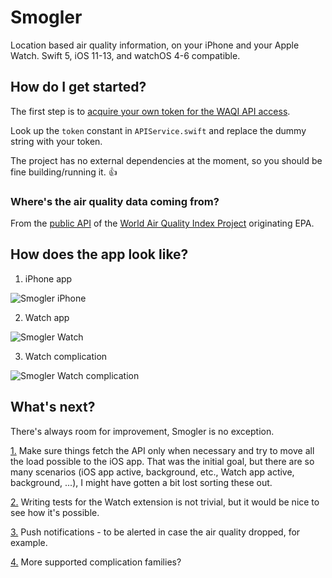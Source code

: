 # Smogler #

Location based air quality information, on your iPhone and your Apple Watch. Swift 5, iOS 11-13, and watchOS 4-6 compatible.

## How do I get started? ##

The first step is to [acquire your own token for the WAQI API access](https://aqicn.org/data-platform/token/#/).

Look up the `token` constant in `APIService.swift` and replace the dummy string with your token.

The project has no external dependencies at the moment, so you should be fine building/running it. :+1:

### Where's the air quality data coming from? ###

From the [public API](https://aqicn.org/api/) of the [World Air Quality Index Project](https://waqi.info/) originating EPA.

## How does the app look like? ##

1. iPhone app

![Smogler iPhone](https://user-images.githubusercontent.com/1460573/48306624-c8fb5a80-e4f0-11e8-9e0a-11fa91fd0837.png)

2. Watch app

![Smogler Watch](https://user-images.githubusercontent.com/1460573/48306633-fd6f1680-e4f0-11e8-8b15-c46bdd9b646f.png)

3. Watch complication

![Smogler Watch complication](https://user-images.githubusercontent.com/1460573/48306634-fd6f1680-e4f0-11e8-84b4-e76b47fda181.png)

## What's next?

There's always room for improvement, Smogler is no exception. 

[1.](https://github.com/vasarhelyia/Smogler/issues/4) Make sure things fetch the API only when necessary and try to move all the load possible to the iOS app. That was the initial goal, but there are so many scenarios (iOS app active, background, etc., Watch app active, background, ...), I might have gotten a bit lost sorting these out.

[2.](https://github.com/vasarhelyia/Smogler/issues/5) Writing tests for the Watch extension is not trivial, but it would be nice to see how it's possible.

[3.](https://github.com/vasarhelyia/Smogler/issues/1) Push notifications - to be alerted in case the air quality dropped, for example.

[4.](https://github.com/vasarhelyia/Smogler/issues/6) More supported complication families?

